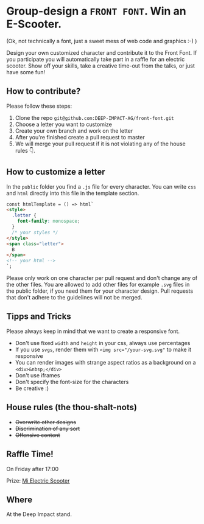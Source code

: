 # Group-design a `FRONT FONT`. Win an E-Scooter.
(Ok, not technically a font, just a sweet mess of web code and graphics :-) )

Design your own customized character and contribute it to the Front Font. If you participate you will automatically take part in a raffle for an electric scooter. Show off your skills, take a creative time-out from the talks, or just have some fun!

## How to contribute?

Please follow these steps:

1. Clone the repo `git@github.com:DEEP-IMPACT-AG/front-font.git`
2. Choose a letter you want to customize
3. Create your own branch and work on the letter
3. After you're finished create a pull request to master
4. We will merge your pull request if it is not violating any of the house rules 👇.

## How to customize a letter

In the `public` folder you find a `.js` file for every character. You can write `css` and `html` directly into this file in the template section.

```html
const htmlTemplate = () => html`
<style>
  .letter {
    font-family: monospace;
  }
  /* your styles */
</style>
<span class="letter">
  B
</span>
<!-- your html -->
`;
```
Please only work on one character per pull request and don't change any of the other files. You are allowed to add other files for example `.svg` files in the public folder, if you need them for your character design. Pull requests that don't adhere to the guidelines will not be merged.

## Tipps and Tricks
Please always keep in mind that we want to create a responsive font.

- Don't use fixed `width` and `height` in your css, always use percentages
- If you use `svgs`, render them with `<img src="/your-svg.svg"` to make it responsive
- You can render images with strange aspect ratios as a background on a `<div>&nbsp;</div>`
- Don't use iframes
- Don't specify the font-size for the characters
- Be creative :)

## House rules (the thou-shalt-nots)

- ~~Overwrite other designs~~
- ~~Discrimination of any sort~~
- ~~Offensive content~~

## Raffle Time!

On Friday after 17:00

Prize: [Mi Electric Scooter](https://www.mi.com/global/mi-electric-scooter/)

## Where

At the Deep Impact stand.
